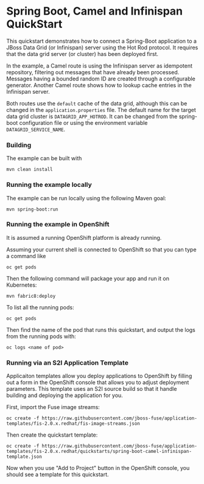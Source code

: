 # Spring Boot, Camel and Infinispan QuickStart

This quickstart demonstrates how to connect a Spring-Boot application to a JBoss Data Grid (or Infinispan) server using the Hot Rod protocol.
It requires that the data grid server (or cluster) has been deployed first.

In the example, a Camel route is using the Infinispan server as idempotent repository, filtering out messages that have already been processed.
Messages having a bounded random ID are created through a configurable generator.
Another Camel route shows how to lookup cache entries in the Infinispan server.

Both routes use the `default` cache of the data grid, although this can be changed in the `application.properties` file.
The default name for the target data grid cluster is `DATAGRID_APP_HOTROD`. It can be changed from the spring-boot configuration file or
using the environment variable `DATAGRID_SERVICE_NAME`.

### Building

The example can be built with

    mvn clean install


### Running the example locally

The example can be run locally using the following Maven goal:

    mvn spring-boot:run


### Running the example in OpenShift

It is assumed a running OpenShift platform is already running.

Assuming your current shell is connected to OpenShift so that you can type a command like

```
oc get pods
```

Then the following command will package your app and run it on Kubernetes:

```
mvn fabric8:deploy
```

To list all the running pods:

    oc get pods

Then find the name of the pod that runs this quickstart, and output the logs from the running pods with:

    oc logs <name of pod>

### Running via an S2I Application Template

Applicaiton templates allow you deploy applications to OpenShift by filling out a form in the OpenShift console that allows you to adjust deployment parameters.  This template uses an S2I source build so that it handle building and deploying the application for you.

First, import the Fuse image streams:

    oc create -f https://raw.githubusercontent.com/jboss-fuse/application-templates/fis-2.0.x.redhat/fis-image-streams.json

Then create the quickstart template:

    oc create -f https://raw.githubusercontent.com/jboss-fuse/application-templates/fis-2.0.x.redhat/quickstarts/spring-boot-camel-infinispan-template.json

Now when you use "Add to Project" button in the OpenShift console, you should see a template for this quickstart. 
